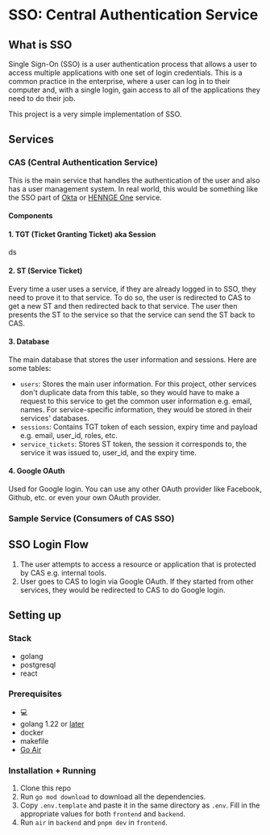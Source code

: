 # SSO: Central Authentication Service

## What is SSO
Single Sign-On (SSO) is a user authentication process that allows a user to access multiple applications with one set of login credentials. This is a common practice in the enterprise, where a user can log in to their computer and, with a single login, gain access to all of the applications they need to do their job.

This project is a very simple implementation of SSO.
## Services
### CAS (Central Authentication Service)
This is the main service that handles the authentication of the user and also has a user management system. In real world, this would be something like the SSO part of [Okta](https://www.okta.com) or [HENNGE One](https://hennge.com/global/henngeone) service.
#### Components
#### 1. TGT (Ticket Granting Ticket) aka Session
ds
#### 2. ST (Service Ticket)
Every time a user uses a service, if they are already logged in to SSO, they need to prove it to that service. To do so, the user is redirected to CAS to get a new ST and then redirected back to that service. The user then presents the ST to the service so that the service can send the ST back to CAS.

#### 3. Database
The main database that stores the user information and sessions. Here are some tables:
-  `users`: Stores the main user information. For this project, other services don't duplicate data from this table, so they would have to make a request to this service to get the common user information e.g. email, names. For service-specific information, they would be stored in their services' databases.
-  `sessions`: Contains TGT token of each session, expiry time and payload e.g. email, user_id, roles, etc.
- `service_tickets`: Stores ST token, the session it corresponds to, the service it was issued to, user_id, and the expiry time.

#### 4. Google OAuth
Used for Google login. You can use any other OAuth provider like Facebook, Github, etc. or even your own OAuth provider.

### Sample Service (Consumers of CAS SSO)

## SSO Login Flow
1. The user attempts to access a resource or application that is protected by CAS e.g. internal tools.
1. User goes to CAS to login via Google OAuth. If they started from other services, they would be redirected to CAS to do Google login.

## Setting up
### Stack
-   golang
-   postgresql
-   react

### Prerequisites
-   💻
-   golang 1.22 or [later](https://go.dev)
-   docker
-   makefile
-   [Go Air](https://github.com/air-verse/air)

### Installation + Running
1. Clone this repo
2. Run `go mod download` to download all the dependencies.
3. Copy `.env.template` and paste it in the same directory as `.env`. Fill in the appropriate values for both `frontend` and `backend`.
4. Run `air` in `backend` and `pnpm dev` in `frontend`.